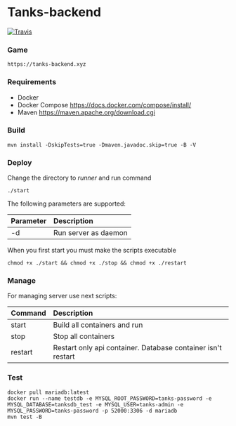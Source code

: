# Tanks-backend

[![Travis](https://api.travis-ci.org/java-park-mail-ru/Something2.5D-09-2017.svg?branch=developer&style=flat)]()

### Game
    https://tanks-backend.xyz

### Requirements
* Docker
* Docker Compose https://docs.docker.com/compose/install/
* Maven https://maven.apache.org/download.cgi

### Build

    mvn install -DskipTests=true -Dmaven.javadoc.skip=true -B -V
    
### Deploy
Сhange the directory to *runner* and run command

    ./start
    
The following parameters are supported:

| Parameter     | Description          |
| ------------- | :------------------- |
| -d            | Run server as daemon | 

    
When you first start you must make the scripts executable

    chmod +x ./start && chmod +x ./stop && chmod +x ./restart
    
### Manage

For managing server use next scripts:

| Command       | Description                                                  |
| ------------- | :----------------------------------------------------------- |
| start         | Build all containers and run                                 | 
| stop          | Stop all containers                                          | 
| restart       | Restart only api container. Database container isn't restart | 


### Test
    docker pull mariadb:latest
    docker run --name testdb -e MYSQL_ROOT_PASSWORD=tanks-password -e MYSQL_DATABASE=tanksdb_test -e MYSQL_USER=tanks-admin -e MYSQL_PASSWORD=tanks-password -p 52000:3306 -d mariadb
    mvn test -B

    


